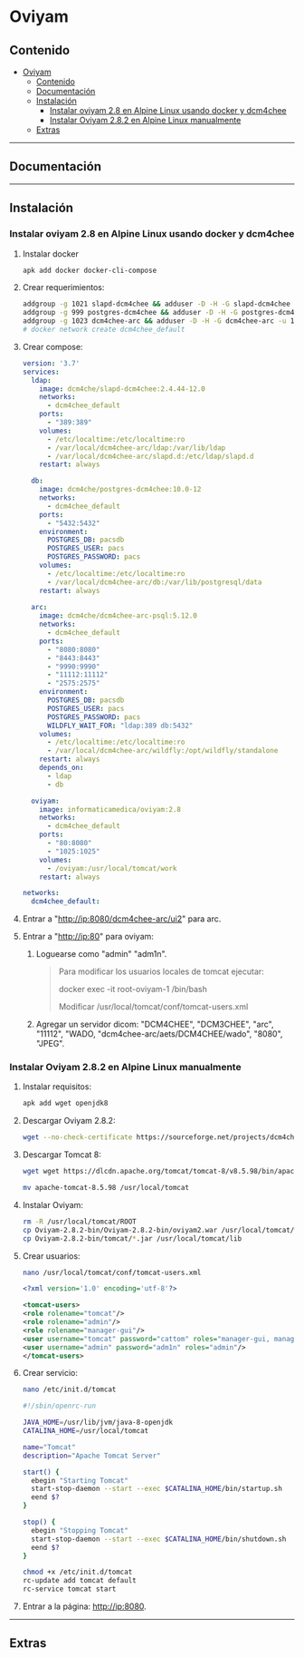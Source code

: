 # Oviyam

## Contenido

- [Oviyam](#oviyam)
  - [Contenido](#contenido)
  - [Documentación](#documentación)
  - [Instalación](#instalación)
    - [Instalar oviyam 2.8 en Alpine Linux usando docker y dcm4chee](#instalar-oviyam-28-en-alpine-linux-usando-docker-y-dcm4chee)
    - [Instalar Oviyam 2.8.2 en Alpine Linux manualmente](#instalar-oviyam-282-en-alpine-linux-manualmente)
  - [Extras](#extras)

---

## Documentación

---

## Instalación

### Instalar oviyam 2.8 en Alpine Linux usando docker y dcm4chee

1. Instalar docker

    ```sh
    apk add docker docker-cli-compose
    ```

2. Crear requerimientos:

    ```sh
    addgroup -g 1021 slapd-dcm4chee && adduser -D -H -G slapd-dcm4chee -u 1021 slapd-dcm4chee
    addgroup -g 999 postgres-dcm4chee && adduser -D -H -G postgres-dcm4chee -u 999 postgres-dcm4chee
    addgroup -g 1023 dcm4chee-arc && adduser -D -H -G dcm4chee-arc -u 1023 dcm4chee-arc
    # docker network create dcm4chee_default
    ```

3. Crear compose:

    ```yml
    version: '3.7'
    services:
      ldap:
        image: dcm4che/slapd-dcm4chee:2.4.44-12.0
        networks:
          - dcm4chee_default
        ports:
          - "389:389"
        volumes:
          - /etc/localtime:/etc/localtime:ro
          - /var/local/dcm4chee-arc/ldap:/var/lib/ldap
          - /var/local/dcm4chee-arc/slapd.d:/etc/ldap/slapd.d
        restart: always

      db:
        image: dcm4che/postgres-dcm4chee:10.0-12
        networks:
          - dcm4chee_default
        ports:
          - "5432:5432"
        environment:
          POSTGRES_DB: pacsdb
          POSTGRES_USER: pacs
          POSTGRES_PASSWORD: pacs
        volumes:
          - /etc/localtime:/etc/localtime:ro
          - /var/local/dcm4chee-arc/db:/var/lib/postgresql/data
        restart: always
        
      arc:
        image: dcm4che/dcm4chee-arc-psql:5.12.0
        networks:
          - dcm4chee_default
        ports:
          - "8080:8080"
          - "8443:8443"
          - "9990:9990"
          - "11112:11112"
          - "2575:2575"
        environment:
          POSTGRES_DB: pacsdb
          POSTGRES_USER: pacs
          POSTGRES_PASSWORD: pacs
          WILDFLY_WAIT_FOR: "ldap:389 db:5432"
        volumes:
          - /etc/localtime:/etc/localtime:ro
          - /var/local/dcm4chee-arc/wildfly:/opt/wildfly/standalone
        restart: always
        depends_on:
          - ldap
          - db

      oviyam:
        image: informaticamedica/oviyam:2.8
        networks:
          - dcm4chee_default
        ports:
          - "80:8080"
          - "1025:1025"
        volumes:
          - /oviyam:/usr/local/tomcat/work
        restart: always

    networks:
      dcm4chee_default:
    ```

4. Entrar a "<http://ip:8080/dcm4chee-arc/ui2>" para arc.

5. Entrar a "<http://ip:80>" para oviyam:

   1. Loguearse como "admin" "adm1n".

      > Para modificar los usuarios locales de tomcat ejecutar:
      >
      > docker exec -it root-oviyam-1 /bin/bash
      >
      > Modificar /usr/local/tomcat/conf/tomcat-users.xml

   2. Agregar un servidor dicom: "DCM4CHEE", "DCM3CHEE", "arc", "11112", "WADO, "dcm4chee-arc/aets/DCM4CHEE/wado", "8080", "JPEG".



### Instalar Oviyam 2.8.2 en Alpine Linux manualmente

1. Instalar requisitos:

    ```sh
    apk add wget openjdk8
    ```

2. Descargar Oviyam 2.8.2:

    ```sh
    wget --no-check-certificate https://sourceforge.net/projects/dcm4che/files/Oviyam/2.8.2/Oviyam-2.8.2-bin.zip/download -O oviyam.zip && unzip oviyam.zip
    ```

3. Descargar Tomcat 8:

    ```sh
    wget wget https://dlcdn.apache.org/tomcat/tomcat-8/v8.5.98/bin/apache-tomcat-8.5.98.tar.gz && tar -xvzf apache-tomcat-8.5.98.tar.gz

    mv apache-tomcat-8.5.98 /usr/local/tomcat
    ```

4. Instalar Oviyam:

    ```sh
    rm -R /usr/local/tomcat/ROOT
    cp Oviyam-2.8.2-bin/Oviyam-2.8.2-bin/oviyam2.war /usr/local/tomcat/webapps/ROOT.war
    cp Oviyam-2.8.2-bin/tomcat/*.jar /usr/local/tomcat/lib
    ```

5. Crear usuarios:

    ```sh
    nano /usr/local/tomcat/conf/tomcat-users.xml
    ```

    ```xml
    <?xml version='1.0' encoding='utf-8'?>

    <tomcat-users>
    <role rolename="tomcat"/>
    <role rolename="admin"/>
    <role rolename="manager-gui"/>
    <user username="tomcat" password="cattom" roles="manager-gui, manager-script, manager-status, manager-jmx"/>
    <user username="admin" password="adm1n" roles="admin"/>
    </tomcat-users>
    ```

6. Crear servicio:

    ```sh
    nano /etc/init.d/tomcat
    ```

    ```sh
    #!/sbin/openrc-run

    JAVA_HOME=/usr/lib/jvm/java-8-openjdk
    CATALINA_HOME=/usr/local/tomcat

    name="Tomcat"
    description="Apache Tomcat Server"

    start() {
      ebegin "Starting Tomcat"
      start-stop-daemon --start --exec $CATALINA_HOME/bin/startup.sh
      eend $?
    }

    stop() {
      ebegin "Stopping Tomcat"
      start-stop-daemon --start --exec $CATALINA_HOME/bin/shutdown.sh
      eend $?
    }
    ```

    ```sh
    chmod +x /etc/init.d/tomcat
    rc-update add tomcat default
    rc-service tomcat start
    ```

7. Entrar a la página: <http://ip:8080>.

---

## Extras
